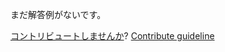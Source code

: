 
まだ解答例がないです。

[コントリビュートしませんか](https://github.com/BFEdev/BFE.dev-solutions/blob/main/quiz/parseint-ii_ja.md)?  [Contribute guideline](https://github.com/BFEdev/BFE.dev-solutions#how-to-contribute)
